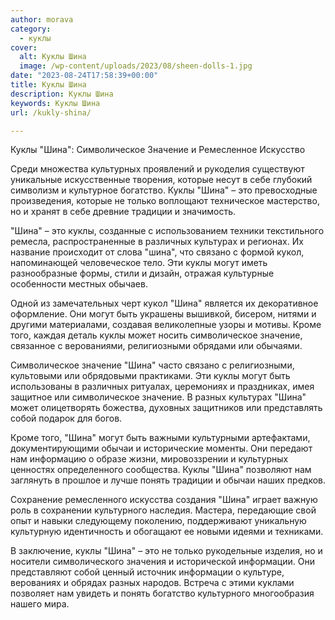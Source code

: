 ```yaml
---
author: morava
category:
  - куклы
cover:
  alt: Куклы Шина
  image: /wp-content/uploads/2023/08/sheen-dolls-1.jpg
date: "2023-08-24T17:58:39+00:00"
title: Куклы Шина
description: Куклы Шина
keywords: Куклы Шина
url: /kukly-shina/

---
```

Куклы "Шина": Символическое Значение и Ремесленное Искусство

Среди множества культурных проявлений и рукоделия существуют уникальные искусственные творения, которые несут в себе глубокий символизм и культурное богатство. Куклы "Шина" – это превосходные произведения, которые не только воплощают техническое мастерство, но и хранят в себе древние традиции и значимость.

"Шина" – это куклы, созданные с использованием техники текстильного ремесла, распространенные в различных культурах и регионах. Их название происходит от слова "шина", что связано с формой кукол, напоминающей человеческое тело. Эти куклы могут иметь разнообразные формы, стили и дизайн, отражая культурные особенности местных обычаев.

Одной из замечательных черт кукол "Шина" является их декоративное оформление. Они могут быть украшены вышивкой, бисером, нитями и другими материалами, создавая великолепные узоры и мотивы. Кроме того, каждая деталь куклы может носить символическое значение, связанное с верованиями, религиозными обрядами или обычаями.

Символическое значение "Шина" часто связано с религиозными, культовыми или обрядовыми практиками. Эти куклы могут быть использованы в различных ритуалах, церемониях и праздниках, имея защитное или символическое значение. В разных культурах "Шина" может олицетворять божества, духовных защитников или представлять собой подарок для богов.

Кроме того, "Шина" могут быть важными культурными артефактами, документирующими обычаи и исторические моменты. Они передают нам информацию о образе жизни, мировоззрении и культурных ценностях определенного сообщества. Куклы "Шина" позволяют нам заглянуть в прошлое и лучше понять традиции и обычаи наших предков.

Сохранение ремесленного искусства создания "Шина" играет важную роль в сохранении культурного наследия. Мастера, передающие свой опыт и навыки следующему поколению, поддерживают уникальную культурную идентичность и обогащают ее новыми идеями и техниками.

В заключение, куклы "Шина" – это не только рукодельные изделия, но и носители символического значения и исторической информации. Они представляют собой ценный источник информации о культуре, верованиях и обрядах разных народов. Встреча с этими куклами позволяет нам увидеть и понять богатство культурного многообразия нашего мира.
